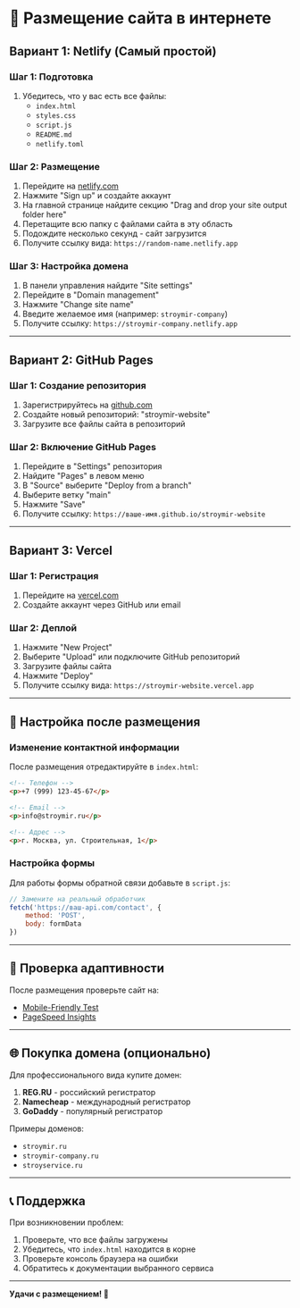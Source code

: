 # 🚀 Размещение сайта в интернете

## Вариант 1: Netlify (Самый простой)

### Шаг 1: Подготовка
1. Убедитесь, что у вас есть все файлы:
   - `index.html`
   - `styles.css`
   - `script.js`
   - `README.md`
   - `netlify.toml`

### Шаг 2: Размещение
1. Перейдите на [netlify.com](https://netlify.com)
2. Нажмите "Sign up" и создайте аккаунт
3. На главной странице найдите секцию "Drag and drop your site output folder here"
4. Перетащите всю папку с файлами сайта в эту область
5. Подождите несколько секунд - сайт загрузится
6. Получите ссылку вида: `https://random-name.netlify.app`

### Шаг 3: Настройка домена
1. В панели управления найдите "Site settings"
2. Перейдите в "Domain management"
3. Нажмите "Change site name"
4. Введите желаемое имя (например: `stroymir-company`)
5. Получите ссылку: `https://stroymir-company.netlify.app`

---

## Вариант 2: GitHub Pages

### Шаг 1: Создание репозитория
1. Зарегистрируйтесь на [github.com](https://github.com)
2. Создайте новый репозиторий: "stroymir-website"
3. Загрузите все файлы сайта в репозиторий

### Шаг 2: Включение GitHub Pages
1. Перейдите в "Settings" репозитория
2. Найдите "Pages" в левом меню
3. В "Source" выберите "Deploy from a branch"
4. Выберите ветку "main"
5. Нажмите "Save"
6. Получите ссылку: `https://ваше-имя.github.io/stroymir-website`

---

## Вариант 3: Vercel

### Шаг 1: Регистрация
1. Перейдите на [vercel.com](https://vercel.com)
2. Создайте аккаунт через GitHub или email

### Шаг 2: Деплой
1. Нажмите "New Project"
2. Выберите "Upload" или подключите GitHub репозиторий
3. Загрузите файлы сайта
4. Нажмите "Deploy"
5. Получите ссылку вида: `https://stroymir-website.vercel.app`

---

## 🔧 Настройка после размещения

### Изменение контактной информации
После размещения отредактируйте в `index.html`:
```html
<!-- Телефон -->
<p>+7 (999) 123-45-67</p>

<!-- Email -->
<p>info@stroymir.ru</p>

<!-- Адрес -->
<p>г. Москва, ул. Строительная, 1</p>
```

### Настройка формы
Для работы формы обратной связи добавьте в `script.js`:
```javascript
// Замените на реальный обработчик
fetch('https://ваш-api.com/contact', {
    method: 'POST',
    body: formData
})
```

---

## 📱 Проверка адаптивности

После размещения проверьте сайт на:
- [Mobile-Friendly Test](https://search.google.com/test/mobile-friendly)
- [PageSpeed Insights](https://pagespeed.web.dev/)

---

## 🌐 Покупка домена (опционально)

Для профессионального вида купите домен:
1. **REG.RU** - российский регистратор
2. **Namecheap** - международный регистратор
3. **GoDaddy** - популярный регистратор

Примеры доменов:
- `stroymir.ru`
- `stroymir-company.ru`
- `stroyservice.ru`

---

## 📞 Поддержка

При возникновении проблем:
1. Проверьте, что все файлы загружены
2. Убедитесь, что `index.html` находится в корне
3. Проверьте консоль браузера на ошибки
4. Обратитесь к документации выбранного сервиса

---

**Удачи с размещением! 🚀** 